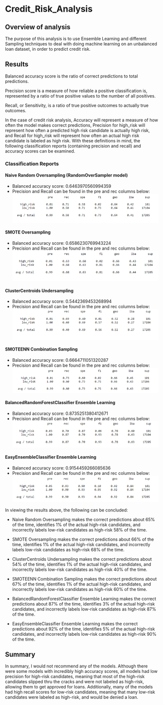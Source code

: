 # Credit_Risk_Analysis

## Overview of analysis

The purpose of this analysis is to use Ensemble Learning and different Sampling techniques to deal with doing machine learning on an unbalanced loan dataset, in order to predict credit risk. 

## Results

Balanced accuracy score is the ratio of correct predictions to total predictions.

Precision score is a measure of how reliable a positive classification is, represented by a ratio of true positive values to the number of all positives.

Recall, or Sensitivity, is a ratio of true positive outcomes to actually true outcomes. 

In the case of credit risk analysis, Accuracy will represent a measure of how often the model makes correct predictions, Precision for high_risk will represent how often a predicted high risk candidate is actually high risk, and Recall for high_risk will represent how often an actual high risk candidate is labeled as high risk. With these definitions in mind, the following classification reports (containing precision and recall) and accuracy scores can be examined. 

### Classification Reports

#### Naive Random Oversampling (RandomOverSampler model)
- Balanced accuracy score: 0.6463970560994359
- Precision and Recall can be found in the pre and rec columns below:
![Oversampling with RandomOverSampler](/Images/RandomOverSampler_classificationReport.PNG)

#### SMOTE Oversampling
- Balanced accuracy score: 0.6586230769943224
- Precision and Recall can be found in the pre and rec columns below:
![Oversampling with SMOTE](/Images/SMOTE_classificationReport.PNG)

#### ClusterCentroids Undersampling
- Balanced accuracy score: 0.5442369453268994
- Precision and Recall can be found in the pre and rec columns below:
![Undersampling with ClusterCentroids](/Images/ClusterCentroids_classificationReport.PNG)

#### SMOTEENN Combination Sampling
- Balanced accuracy score: 0.6664711051320287
- Precision and Recall can be found in the pre and rec columns below:
![Combination Sampling with SMOTEENN](/Images/SMOTEENN_classificationReport.PNG)

#### BalancedRandomForestClassifier Ensemble Learning
- Balanced accuracy score: 0.8735251380412671
- Precision and Recall can be found in the pre and rec columns below:
![Ensemble Learning with BalancedRandomForestClassifier](/Images/BalancedRandomForestClassifier_classificationReport.PNG)

#### EasyEnsembleClassifier Ensemble Learning
- Balanced accuracy score: 0.9154459266085636
- Precision and Recall can be found in the pre and rec columns below:
![Ensemble Learning with EasyEnsembleClassifier](/Images/EasyEnsembleClassifier_classificationReport.PNG)

In viewing the results above, the following can be concluded:

- Naive Random Oversampling makes the correct predictions about 65% of the time, identifies 1% of the actual high-risk candidates, and incorrectly labels low-risk candidates as high-risk 58% of the time. 

- SMOTE Oversampling makes the correct predictions about 66% of the time, identifies 1% of the actual high-risk candidates, and incorrectly labels low-risk candidates as high-risk 68% of the time. 

- ClusterCentroids Undersampling makes the correct predictions about 54% of the time, identifies 1% of the actual high-risk candidates, and incorrectly labels low-risk candidates as high-risk 40% of the time. 

- SMOTEENN Combination Sampling makes the correct predictions about 67% of the time, identifies 1% of the actual high-risk candidates, and incorrectly labels low-risk candidates as high-risk 60% of the time. 

- BalancedRandomForestClassifier Ensemble Learning makes the correct predictions about 87% of the time, identifies 3% of the actual high-risk candidates, and incorrectly labels low-risk candidates as high-risk 87% of the time. 

- EasyEnsembleClassifier Ensemble Learning makes the correct predictions about 92% of the time, identifies 5% of the actual high-risk candidates, and incorrectly labels low-risk candidates as high-risk 90% of the time. 

## Summary

In summary, I would not recommend any of the models. Although there were some models with incredibly high accuracy scores, all models had low precision for high-risk candidates, meaning that most of the high-risk candidates slipped thru the cracks and were not labeled as high-risk, allowing them to get approved for loans. Additionally, many of the models had high recall scores for low-risk candidates, meaning that many low-risk candidates were labeled as high-risk, and would be denied a loan. 
